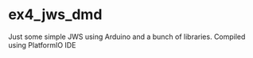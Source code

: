 # ex4_jws_dmd
Just some simple JWS using Arduino and a bunch of libraries. Compiled using PlatformIO IDE
